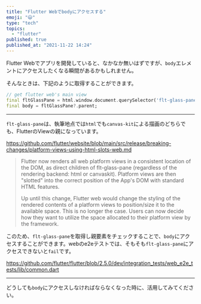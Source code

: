 ```yaml
---
title: "Flutter Webでbodyにアクセスする"
emoji: "😃"
type: "tech"
topics:
  - "flutter"
published: true
published_at: "2021-11-22 14:24"
---
```


Flutter Webでアプリを開発していると、なかなか無いはずですが、`body`エレメントにアクセスしたくなる瞬間があるかもしれません。

そんなときは、下記のように取得することができます。

```dart
// get flutter web's main view
final fltGlassPane = html.window.document.querySelector('flt-glass-pane');
final body = fltGlassPane?.parent;
```

---

`flt-glass-pane`は、執筆地点では`html`でも`canvas-kit`による描画のどちらでも、FlutterのViewの親になっています。

https://github.com/flutter/website/blob/main/src/release/breaking-changes/platform-views-using-html-slots-web.md

> Flutter now renders all web platform views in a consistent location of the DOM, as direct children of flt-glass-pane (regardless of the rendering backend: html or canvaskit). Platform views are then "slotted" into the correct position of the App's DOM with standard HTML features.
> 
> Up until this change, Flutter web would change the styling of the rendered contents of a platform views to position/size it to the available space. This is no longer the case. Users can now decide how they want to utilize the space allocated to their platform view by the framework.

このため、`flt-glass-pane`を取得し親要素をチェックすることで、`body`にアクセスすることができます。webのe2eテストでは、そもそも`flt-glass-pane`にアクセスできないと`fail`です。

https://github.com/flutter/flutter/blob/2.5.0/dev/integration_tests/web_e2e_tests/lib/common.dart

---

どうしても`body`にアクセスしなければならなくなった時に、活用してみてください。